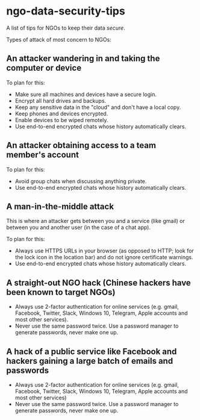 # ngo-data-security-tips

A list of tips for NGOs to keep their data _secure_.

Types of attack of most concern to NGOs:

## An attacker wandering in and taking the computer or device

To plan for this:
* Make sure all machines and devices have a secure login.
* Encrypt all hard drives and backups.
* Keep any sensitive data in the "cloud" and don't have a local copy.
* Keep phones and devices encrypted.
* Enable devices to be wiped remotely.
* Use end-to-end encrypted chats whose history automatically clears.

## An attacker obtaining access to a team member's account

To plan for this:
* Avoid group chats when discussing anything private.
* Use end-to-end encrypted chats whose history automatically clears.

## A man-in-the-middle attack

This is where an attacker gets between you and a service (like gmail) or
between you and another user (in the case of a chat app).

To plan for this:
* Always use HTTPS URLs in your browser (as opposed to HTTP; look for the
  lock icon in the location bar) and do not ignore certificate warnings.
* Use end-to-end encrypted chats whose history automatically clears.

## A straight-out NGO hack (Chinese hackers have been known to target NGOs)

* Always use 2-factor authentication for online services (e.g. gmail,
  Facebook, Twitter, Slack, Windows 10, Telegram, Apple accounts and most
  other services).
* Never use the same password twice. Use a password manager to generate
  passwords, never make one up.

## A hack of a public service like Facebook and hackers gaining a large batch of emails and passwords

* Always use 2-factor authentication for online services (e.g. gmail,
  Facebook, Twitter, Slack, Windows 10, Telegram, Apple accounts and most
  other services)
* Never use the same password twice. Use a password manager to generate
  passwords, never make one up.
